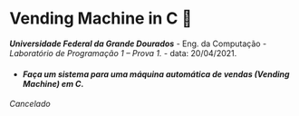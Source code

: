#  **Vending Machine in C**  :slot_machine: 

_**Universidade Federal da Grande Dourados**_ - 
Eng. da Computação - *Laboratório de Programação 1 – Prova 1.* - data: 20/04/2021.


- #### *Faça um sistema para uma máquina automática de vendas (Vending Machine) em C.*


_Cancelado_

